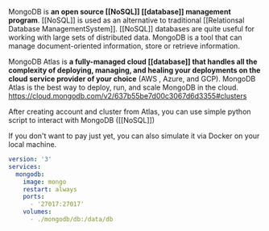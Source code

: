 MongoDB is **an open source [[NoSQL]] [[database]] management program**. [[NoSQL]] is used as an alternative to traditional [[Relationsal Database ManagementSystem]]. [[NoSQL]] databases are quite useful for working with large sets of distributed data. MongoDB is a tool that can manage document-oriented information, store or retrieve information.

MongoDB Atlas is **a fully-managed cloud [[database]] that handles all the complexity of deploying, managing, and healing your deployments on the cloud service provider of your choice** (AWS , Azure, and GCP). MongoDB Atlas is the best way to deploy, run, and scale MongoDB in the cloud.
https://cloud.mongodb.com/v2/637b55be7d00c3067d6d3355#clusters

After creating account and cluster from  Atlas, you can use simple python script to interact with MongoDB ([[NoSQL]])

If you don't want to pay just yet, you can also simulate it via Docker on your local machine.
~~~yml
version: '3'
services:
  mongodb:
    image: mongo
    restart: always
    ports:
      - '27017:27017'
    volumes:
      - ./mongodb/db:/data/db
~~~
